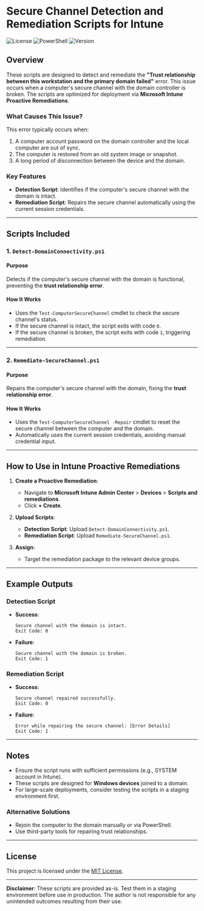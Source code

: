 # Secure Channel Detection and Remediation Scripts for Intune
![License](https://img.shields.io/badge/license-MIT-blue.svg)
![PowerShell](https://img.shields.io/badge/powershell-5.1%2B-blue.svg)
![Version](https://img.shields.io/badge/version-1.1-green.svg)

## Overview

These scripts are designed to detect and remediate the **"Trust relationship between this workstation and the primary domain failed"** error. This issue occurs when a computer's secure channel with the domain controller is broken. The scripts are optimized for deployment via **Microsoft Intune Proactive Remediations**.

### What Causes This Issue?
This error typically occurs when:
1. A computer account password on the domain controller and the local computer are out of sync.
2. The computer is restored from an old system image or snapshot.
3. A long period of disconnection between the device and the domain.

### Key Features
- **Detection Script**: Identifies if the computer's secure channel with the domain is intact.
- **Remediation Script**: Repairs the secure channel automatically using the current session credentials.

---

## Scripts Included

### 1. `Detect-DomainConnectivity.ps1`

#### Purpose
Detects if the computer's secure channel with the domain is functional, preventing the **trust relationship error**.

#### How It Works
- Uses the `Test-ComputerSecureChannel` cmdlet to check the secure channel's status.
- If the secure channel is intact, the script exits with code `0`.
- If the secure channel is broken, the script exits with code `1`, triggering remediation.

---

### 2. `Remediate-SecureChannel.ps1`

#### Purpose
Repairs the computer's secure channel with the domain, fixing the **trust relationship error**.

#### How It Works
- Uses the `Test-ComputerSecureChannel -Repair` cmdlet to reset the secure channel between the computer and the domain.
- Automatically uses the current session credentials, avoiding manual credential input.

---

## How to Use in Intune Proactive Remediations

1. **Create a Proactive Remediation**:
   - Navigate to **Microsoft Intune Admin Center** > **Devices** > **Scripts and remediations**.
   - Click **+ Create**.

2. **Upload Scripts**:
   - **Detection Script**: Upload `Detect-DomainConnectivity.ps1`.
   - **Remediation Script**: Upload `Remediate-SecureChannel.ps1`.

3. **Assign**:
   - Target the remediation package to the relevant device groups.

---

## Example Outputs

### Detection Script
- **Success**:
  ```
  Secure channel with the domain is intact.
  Exit Code: 0
  ```
- **Failure**:
  ```
  Secure channel with the domain is broken.
  Exit Code: 1
  ```

### Remediation Script
- **Success**:
  ```
  Secure channel repaired successfully.
  Exit Code: 0
  ```
- **Failure**:
  ```
  Error while repairing the secure channel: [Error Details]
  Exit Code: 1
  ```

---

## Notes
- Ensure the script runs with sufficient permissions (e.g., SYSTEM account in Intune).
- These scripts are designed for **Windows devices** joined to a domain.
- For large-scale deployments, consider testing the scripts in a staging environment first.

### Alternative Solutions
- Rejoin the computer to the domain manually or via PowerShell.
- Use third-party tools for repairing trust relationships.

---

## License

This project is licensed under the [MIT License](https://opensource.org/licenses/MIT).

---

**Disclaimer**: These scripts are provided as-is. Test them in a staging environment before use in production. The author is not responsible for any unintended outcomes resulting from their use.




